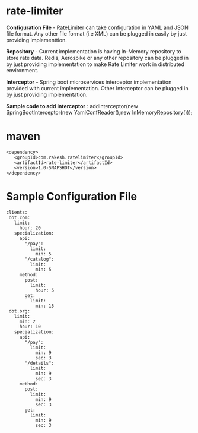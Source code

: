 # rate-limiter


**Configuration File** - RateLimiter can take configuration in YAML and JSON file format. Any other file format (i.e XML) can be plugged in easily by just providing implementtion.

**Repository** - Current implementation is having In-Memory repository to store rate data. Redis, Aerospike or any other repository can be plugged in by just providing implementation to make Rate Limiter work in distributed environment.

**Interceptor** - Spring boot microservices interceptor implementation provided with current implementation. Other Interceptor can be plugged in by just providing implementation.
 
**Sample code to add interceptor** : addInterceptor(new SpringBootInterceptor(new YamlConfReader(),new InMemoryRepository()));

# maven
```
<dependency>
   <groupId>com.rakesh.ratelimiter</groupId>
   <artifactId>rate-limiter</artifactId>
   <version>1.0-SNAPSHOT</version>
</dependency>
 ```
 
 # Sample Configuration File
 
 ```
 clients:
  dot.com:
    limit:
      hour: 20
    specialization:
      api:
        "/pay":
          limit:
            min: 5
        "/catalog":
          limit:
            min: 5
      method:
        post:
          limit:
            hour: 5
        get:
          limit:
            min: 15
  dot.org:
    limit:
      min: 2
      hour: 10
    specialization:
      api:
        "/pay":
          limit:
            min: 9
            sec: 3
        "/details":
          limit:
            min: 9
            sec: 3
      method:
        post:
          limit:
            min: 9
            sec: 3
        get:
          limit:
            min: 9
            sec: 3
            
 ```
 
